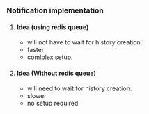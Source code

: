 ### Notification implementation
1. #### Idea (using redis queue)
    - will not have to wait for history creation.
    - faster
    - comlplex setup.

2. #### Idea (Without redis queue)
   - will need to wait for history creation.
   - slower
   - no setup required.

```python

```
